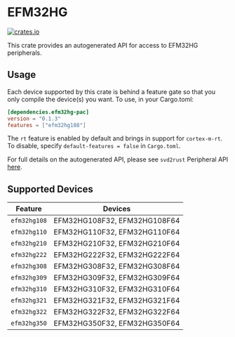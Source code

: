 # EFM32HG
    
[![crates.io](https://img.shields.io/crates/v/efm32hg-pac?label=efm32hg)](https://crates.io/crates/efm32hg-pac)

This crate provides an autogenerated API for access to EFM32HG peripherals.

## Usage

Each device supported by this crate is behind a feature gate so that you only
compile the device(s) you want. To use, in your Cargo.toml:

```toml
[dependencies.efm32hg-pac]
version = "0.1.3"
features = ["efm32hg108"]
```

The `rt` feature is enabled by default and brings in support for `cortex-m-rt`.
To disable, specify `default-features = false` in `Cargo.toml`.

For full details on the autogenerated API, please see `svd2rust` Peripheral API [here].

[here]: https://docs.rs/svd2rust/0.28.0/svd2rust/#peripheral-api

## Supported Devices
| Feature | Devices |
|:-----:|:-------:|
|`efm32hg108`|EFM32HG108F32, EFM32HG108F64|
|`efm32hg110`|EFM32HG110F32, EFM32HG110F64|
|`efm32hg210`|EFM32HG210F32, EFM32HG210F64|
|`efm32hg222`|EFM32HG222F32, EFM32HG222F64|
|`efm32hg308`|EFM32HG308F32, EFM32HG308F64|
|`efm32hg309`|EFM32HG309F32, EFM32HG309F64|
|`efm32hg310`|EFM32HG310F32, EFM32HG310F64|
|`efm32hg321`|EFM32HG321F32, EFM32HG321F64|
|`efm32hg322`|EFM32HG322F32, EFM32HG322F64|
|`efm32hg350`|EFM32HG350F32, EFM32HG350F64|

